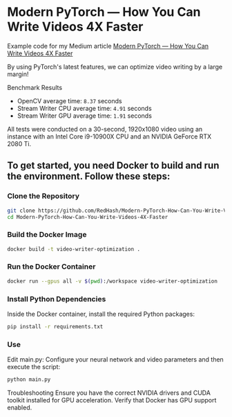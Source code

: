 # Modern PyTorch — How You Can Write Videos 4X Faster
Example code for my Medium article [Modern PyTorch — How You Can Write Videos 4X Faster](https://medium.com/neiro-ai/modern-pytorch-how-can-you-write-videos-4x-faster-9bceddf5c8f5)

By using PyTorch's latest features, we can optimize video writing by a large margin!

Benchmark Results
* OpenCV average time: `8.37` seconds
* Stream Writer CPU average time: `4.91` seconds
* Stream Writer GPU average time: `1.91` seconds

All tests were conducted on a 30-second, 1920x1080 video using an instance with an Intel Core i9-10900X CPU and an NVIDIA GeForce RTX 2080 Ti.

## To get started, you need Docker to build and run the environment. Follow these steps:
### Clone the Repository

```bash
git clone https://github.com/RedHash/Modern-PyTorch-How-Can-You-Write-Videos-4X-Faster.git
cd Modern-PyTorch-How-Can-You-Write-Videos-4X-Faster
```

### Build the Docker Image

```bash
docker build -t video-writer-optimization .
```

### Run the Docker Container

```bash
docker run --gpus all -v $(pwd):/workspace video-writer-optimization
```

### Install Python Dependencies

Inside the Docker container, install the required Python packages:

```bash
pip install -r requirements.txt
```

### Use
Edit main.py: Configure your neural network and video parameters and then execute the script:

```bash
python main.py
```


Troubleshooting
Ensure you have the correct NVIDIA drivers and CUDA toolkit installed for GPU acceleration.
Verify that Docker has GPU support enabled.
